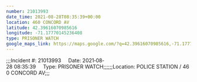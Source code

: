 ```yaml
---
number: 21013993
date_time: 2021-08-28T08:35:39+00:00
location: 460 CONCORD AV
latitude: 42.39616070985616
longitude: -71.17770145236408
type: PRISONER WATCH
google_maps_link: https://maps.google.com/?q=42.39616070985616,-71.17770145236408
---
```


;;;Incident #: 21013993     Date: 2021‐08‐28 08:35:39     Type: PRISONER WATCH;;;;;;Location: POLICE STATION / 460 CONCORD AV;;;
